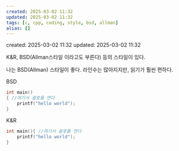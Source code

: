 ```yaml
---
created: 2025-03-02 11:32
updated: 2025-03-02 11:32
tags: [c, cpp, coding, style, bsd, allman]
alias: []
---
```


created: 2025-03-02 11:32
updated: 2025-03-02 11:32

K&R, BSD(Allman스타일 이라고도 부른다) 등의 스타일이 있다.

나는 BSD(Allman) 스타일이 좋다.
라인수는 많아지지만, 읽기가 훨씬 편하다.


BSD
```cpp
int main()
{ //여기서 괄호를 연다
	printf("hello world");
}
```

K&R
```cpp
int main(){ //여기서 괄호를 연다
	printf("hello world");
}
```